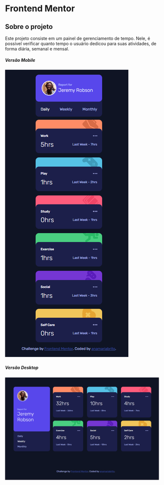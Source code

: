 # Frontend Mentor 

## Sobre o projeto 

Este projeto consiste em um painel de gerenciamento de tempo. Nele, é possível verificar quanto tempo o usuário dedicou para suas atividades, de forma diária, semanal e mensal. 

<h5>Versão Mobile<h5>
<img src="./images/mobile-daily.png">


<h5>Versão Desktop<h5>
<img src="./images/desktop-weekly.png">

